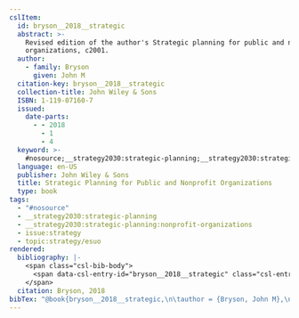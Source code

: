 ```yaml
---
cslItem:
  id: bryson__2018__strategic
  abstract: >-
    Revised edition of the author's Strategic planning for public and nonprofit
    organizations, c2001.
  author:
    - family: Bryson
      given: John M
  citation-key: bryson__2018__strategic
  collection-title: John Wiley & Sons
  ISBN: 1-119-07160-7
  issued:
    date-parts:
      - - 2018
        - 1
        - 4
  keyword: >-
    #nosource;__strategy2030:strategic-planning;__strategy2030:strategic-planning:nonprofit-organizations;collection::strategy::esuo
  language: en-US
  publisher: John Wiley & Sons
  title: Strategic Planning for Public and Nonprofit Organizations
  type: book
tags:
  - "#nosource"
  - __strategy2030:strategic-planning
  - __strategy2030:strategic-planning:nonprofit-organizations
  - issue:strategy
  - topic:strategy/esuo
rendered:
  bibliography: |-
    <span class="csl-bib-body">
      <span data-csl-entry-id="bryson__2018__strategic" class="csl-entry">Bryson, J. M. 2018. <i>Strategic Planning for Public and Nonprofit Organizations</i>. John Wiley &#38; Sons.</span>
    </span>
  citation: Bryson, 2018
bibTex: "@book{bryson__2018__strategic,\n\tauthor = {Bryson, John M},\n\tseries = {John {Wiley} & {Sons}},\n\tyear = {2018},\n\tmonth = {jan 4},\n\tpublisher = {John Wiley & Sons},\n\ttitle = {Strategic {Planning} for {Public} and {Nonprofit} {Organizations}},\n}\n\n"
---
```

